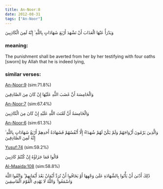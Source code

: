 ```yaml
---
title: An-Noor:8
date: 2012-08-31
tags: ["An-Noor"]
---
```

وَيَدْرَأُ عَنْهَا الْعَذَابَ أَنْ تَشْهَدَ أَرْبَعَ شَهَادَاتٍ بِاللَّهِ ۙ إِنَّهُ لَمِنَ الْكَاذِبِينَ
### meaning: 
The punishment shall be averted from her by her testifying with four oaths [sworn] by Allah that he is indeed lying,
### similar verses: 

[An-Noor:9](/24/9) (sim:71.8%)

وَالْخَامِسَةَ أَنَّ غَضَبَ اللَّهِ عَلَيْهَا إِنْ كَانَ مِنَ الصَّادِقِينَ

[An-Noor:7](/24/7) (sim:67.4%)

وَالْخَامِسَةُ أَنَّ لَعْنَتَ اللَّهِ عَلَيْهِ إِنْ كَانَ مِنَ الْكَاذِبِينَ

[An-Noor:6](/24/6) (sim:61.3%)

وَالَّذِينَ يَرْمُونَ أَزْوَاجَهُمْ وَلَمْ يَكُنْ لَهُمْ شُهَدَاءُ إِلَّا أَنْفُسُهُمْ فَشَهَادَةُ أَحَدِهِمْ أَرْبَعُ شَهَادَاتٍ بِاللَّهِ ۙ إِنَّهُ لَمِنَ الصَّادِقِينَ

[Yusuf:74](/12/74) (sim:59.2%)

قَالُوا فَمَا جَزَاؤُهُ إِنْ كُنْتُمْ كَاذِبِينَ

[Al-Maaida:108](/5/108) (sim:58.8%)

ذَٰلِكَ أَدْنَىٰ أَنْ يَأْتُوا بِالشَّهَادَةِ عَلَىٰ وَجْهِهَا أَوْ يَخَافُوا أَنْ تُرَدَّ أَيْمَانٌ بَعْدَ أَيْمَانِهِمْ ۗ وَاتَّقُوا اللَّهَ وَاسْمَعُوا ۗ وَاللَّهُ لَا يَهْدِي الْقَوْمَ الْفَاسِقِينَ
